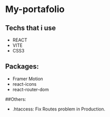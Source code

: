 # My-portafolio

## Techs that i use
 - REACT
 - VITE
 - CSS3
 
 ## Packages:
  - Framer Motion
  - react-icons
  - react-router-dom

 ##Others:
  - .htaccess: Fix Routes problem in Production.


